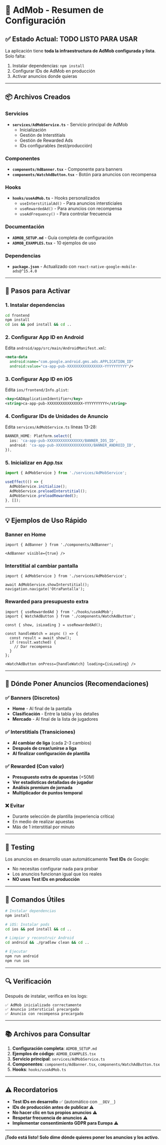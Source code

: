 # 🎯 AdMob - Resumen de Configuración

## ✅ Estado Actual: TODO LISTO PARA USAR

La aplicación tiene **toda la infraestructura de AdMob configurada y lista**. Solo falta:
1. Instalar dependencias: `npm install`
2. Configurar IDs de AdMob en producción
3. Activar anuncios donde quieras

---

## 📦 Archivos Creados

### Servicios
- **`services/AdMobService.ts`** - Servicio principal de AdMob
  - Inicialización
  - Gestión de Interstitials
  - Gestión de Rewarded Ads
  - IDs configurables (test/producción)

### Componentes
- **`components/AdBanner.tsx`** - Componente para banners
- **`components/WatchAdButton.tsx`** - Botón para anuncios con recompensa

### Hooks
- **`hooks/useAdMob.ts`** - Hooks personalizados
  - `useInterstitialAd()` - Para anuncios intersticiales
  - `useRewardedAd()` - Para anuncios con recompensa
  - `useAdFrequency()` - Para controlar frecuencia

### Documentación
- **`ADMOB_SETUP.md`** - Guía completa de configuración
- **`ADMOB_EXAMPLES.tsx`** - 10 ejemplos de uso

### Dependencias
- **`package.json`** - Actualizado con `react-native-google-mobile-ads@^15.4.0`

---

## 🚀 Pasos para Activar

### 1. Instalar dependencias
```bash
cd frontend
npm install
cd ios && pod install && cd ..
```

### 2. Configurar App ID en Android
Edita `android/app/src/main/AndroidManifest.xml`:
```xml
<meta-data
  android:name="com.google.android.gms.ads.APPLICATION_ID"
  android:value="ca-app-pub-XXXXXXXXXXXXXXXX~YYYYYYYYYY"/>
```

### 3. Configurar App ID en iOS
Edita `ios/frontend/Info.plist`:
```xml
<key>GADApplicationIdentifier</key>
<string>ca-app-pub-XXXXXXXXXXXXXXXX~YYYYYYYYYY</string>
```

### 4. Configurar IDs de Unidades de Anuncio
Edita `services/AdMobService.ts` líneas 13-28:
```typescript
BANNER_HOME: Platform.select({
  ios: 'ca-app-pub-XXXXXXXXXXXXXXXX/BANNER_IOS_ID',
  android: 'ca-app-pub-XXXXXXXXXXXXXXXX/BANNER_ANDROID_ID',
}),
```

### 5. Inicializar en App.tsx
```typescript
import { AdMobService } from './services/AdMobService';

useEffect(() => {
  AdMobService.initialize();
  AdMobService.preloadInterstitial();
  AdMobService.preloadRewarded();
}, []);
```

---

## 💡 Ejemplos de Uso Rápido

### Banner en Home
```tsx
import { AdBanner } from './components/AdBanner';

<AdBanner visible={true} />
```

### Interstitial al cambiar pantalla
```tsx
import { AdMobService } from './services/AdMobService';

await AdMobService.showInterstitial();
navigation.navigate('OtraPantalla');
```

### Rewarded para presupuesto extra
```tsx
import { useRewardedAd } from './hooks/useAdMob';
import { WatchAdButton } from './components/WatchAdButton';

const { show, isLoading } = useRewardedAd();

const handleWatch = async () => {
  const result = await show();
  if (result.watched) {
    // Dar recompensa
  }
};

<WatchAdButton onPress={handleWatch} loading={isLoading} />
```

---

## 🎨 Dónde Poner Anuncios (Recomendaciones)

### ✅ Banners (Discretos)
- **Home** - Al final de la pantalla
- **Clasificación** - Entre la tabla y los detalles
- **Mercado** - Al final de la lista de jugadores

### ✅ Interstitials (Transiciones)
- **Al cambiar de liga** (cada 2-3 cambios)
- **Después de crear/unirse a liga**
- **Al finalizar configuración de plantilla**

### ✅ Rewarded (Con valor)
- **Presupuesto extra de apuestas** (+50M)
- **Ver estadísticas detalladas de jugador**
- **Análisis premium de jornada**
- **Multiplicador de puntos temporal**

### ❌ Evitar
- Durante selección de plantilla (experiencia crítica)
- En medio de realizar apuestas
- Más de 1 interstitial por minuto

---

## 🧪 Testing

Los anuncios en desarrollo usan automáticamente **Test IDs** de Google:
- No necesitas configurar nada para probar
- Los anuncios funcionan igual que los reales
- **NO uses Test IDs en producción**

---

## 📱 Comandos Útiles

```bash
# Instalar dependencias
npm install

# iOS: Instalar pods
cd ios && pod install && cd ..

# Limpiar y reconstruir Android
cd android && ./gradlew clean && cd ..

# Ejecutar
npm run android
npm run ios
```

---

## 🔍 Verificación

Después de instalar, verifica en los logs:
```
✅ AdMob inicializado correctamente
✅ Anuncio intersticial precargado
✅ Anuncio con recompensa precargado
```

---

## 📚 Archivos para Consultar

1. **Configuración completa**: `ADMOB_SETUP.md`
2. **Ejemplos de código**: `ADMOB_EXAMPLES.tsx`
3. **Servicio principal**: `services/AdMobService.ts`
4. **Componentes**: `components/AdBanner.tsx`, `components/WatchAdButton.tsx`
5. **Hooks**: `hooks/useAdMob.ts`

---

## ⚠️ Recordatorios

- **Test IDs en desarrollo** ✅ (automático con `__DEV__`)
- **IDs de producción antes de publicar** ⚠️
- **No hacer clic en tus propios anuncios** ⚠️
- **Respetar frecuencia de anuncios** ⚠️
- **Implementar consentimiento GDPR para Europa** ⚠️

---

**¡Todo está listo! Solo dime dónde quieres poner los anuncios y los activo.**
